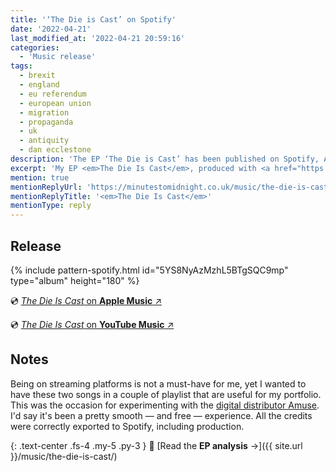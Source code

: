```yaml
---
title: '‘The Die is Cast’ on Spotify'
date: '2022-04-21'
last_modified_at: '2022-04-21 20:59:16'
categories: 
  - 'Music release'
tags:
  - brexit  
  - england
  - eu referendum
  - european union
  - migration
  - propaganda
  - uk
  - antiquity
  - dan ecclestone
description: 'The EP ‘The Die is Cast’ has been published on Spotify, Apple Music and YouTube Music today. Introducing the topics of my next concept album.'
excerpt: 'My EP <em>The Die Is Cast</em>, produced with <a href="https://minutestomidnight.co.uk/blog/tag/antiquity/">Antiquity</a> and published last year on Bandcamp, is also on Spotify, Apple Music and YouTube Music.'
mention: true
mentionReplyUrl: 'https://minutestomidnight.co.uk/music/the-die-is-cast/'
mentionReplyTitle: '<em>The Die Is Cast</em>'
mentionType: reply
---
```

## Release

{% include pattern-spotify.html id="5YS8NyAzMzhL5BTgSQC9mp" type="album" height="180" %}

💿 [_The Die Is Cast_ on **Apple Music** ↗︎](https://music.apple.com/us/album/the-die-is-cast-remix-feat-dan-ecclestone-single/1616149104)

💿 [_The Die Is Cast_ on **YouTube Music** ↗︎](https://music.youtube.com/playlist?list=OLAK5uy_kCnefBUZzTLzVdXRUSXYZfxYwQgkd7hG8&feature=share)

## Notes

Being on streaming platforms is not a must-have for me, yet I wanted to have these two songs in a couple of playlist that are useful for my portfolio. This was the occasion for experimenting with the [digital distributor Amuse](https://www.amuse.io/). I'd say it's been a pretty smooth — and free — experience. All the credits were correctly exported to Spotify, including production.

{: .text-center .fs-4 .my-5 .py-3 }
📖 [Read the **EP analysis** →]({{ site.url }}/music/the-die-is-cast/)